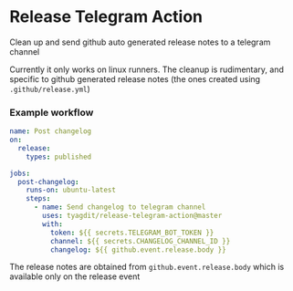 # Release Telegram Action

Clean up and send github auto generated release notes to a telegram channel

Currently it only works on linux runners. The cleanup is rudimentary, and specific to github generated release notes (the ones created using `.github/release.yml`)

### Example workflow

```yaml
name: Post changelog
on:
  release:
    types: published

jobs:
  post-changelog:
    runs-on: ubuntu-latest
    steps:
      - name: Send changelog to telegram channel
        uses: tyagdit/release-telegram-action@master
        with:
          token: ${{ secrets.TELEGRAM_BOT_TOKEN }}
          channel: ${{ secrets.CHANGELOG_CHANNEL_ID }}
          changelog: ${{ github.event.release.body }}
```

The release notes are obtained from `github.event.release.body` which is available only on the release event
